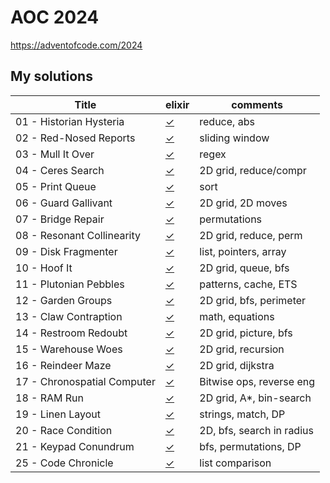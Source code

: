# AOC 2024

https://adventofcode.com/2024


## My solutions

| Title                                | elixir    | comments                  |
| -                                    | -         | -                         |
| 01 - Historian Hysteria              | [✓][01ex] | reduce, abs               |
| 02 - Red-Nosed Reports               | [✓][02ex] | sliding window            |
| 03 - Mull It Over                    | [✓][03ex] | regex                     |
| 04 - Ceres Search                    | [✓][04ex] | 2D grid, reduce/compr     |
| 05 - Print Queue                     | [✓][05ex] | sort                      |
| 06 - Guard Gallivant                 | [✓][06ex] | 2D grid, 2D moves         |
| 07 - Bridge Repair                   | [✓][07ex] | permutations              |
| 08 - Resonant Collinearity           | [✓][08ex] | 2D grid, reduce, perm     |
| 09 - Disk Fragmenter                 | [✓][09ex] | list, pointers, array     |
| 10 - Hoof It                         | [✓][10ex] | 2D grid, queue, bfs       |
| 11 - Plutonian Pebbles               | [✓][11ex] | patterns, cache, ETS      |
| 12 - Garden Groups                   | [✓][12ex] | 2D grid, bfs, perimeter   |
| 13 - Claw Contraption                | [✓][13ex] | math, equations           |
| 14 - Restroom Redoubt                | [✓][14ex] | 2D grid, picture, bfs     |
| 15 - Warehouse Woes                  | [✓][15ex] | 2D grid, recursion        |
| 16 - Reindeer Maze                   | [✓][16ex] | 2D grid, dijkstra         |
| 17 - Chronospatial Computer          | [✓][17ex] | Bitwise ops, reverse eng  |
| 18 - RAM Run                         | [✓][18ex] | 2D grid, A*, bin-search   |
| 19 - Linen Layout                    | [✓][19ex] | strings, match, DP        |
| 20 - Race Condition                  | [✓][20ex] | 2D, bfs, search in radius |
| 21 - Keypad Conundrum                | [✓][21ex] | bfs, permutations, DP     |
| 25 - Code Chronicle                  | [✓][25ex] | list comparison           |


[01ex]: elixir/day1.livemd
[02ex]: elixir/day2.livemd
[03ex]: elixir/day3.livemd
[04ex]: elixir/day4.livemd
[05ex]: elixir/day5.livemd
[06ex]: elixir/day6.livemd
[07ex]: elixir/day7.livemd
[08ex]: elixir/day8.livemd
[09ex]: elixir/day9.livemd
[10ex]: elixir/day10.livemd
[11ex]: elixir/day11.livemd
[12ex]: elixir/day12.livemd
[13ex]: elixir/day13.livemd
[14ex]: elixir/day14.livemd
[15ex]: elixir/day15.livemd
[16ex]: elixir/day16.livemd
[17ex]: elixir/day17.livemd
[18ex]: elixir/day18.livemd
[19ex]: elixir/day19.livemd
[20ex]: elixir/day20.livemd
[21ex]: elixir/day21.livemd
[25ex]: elixir/day25.livemd
